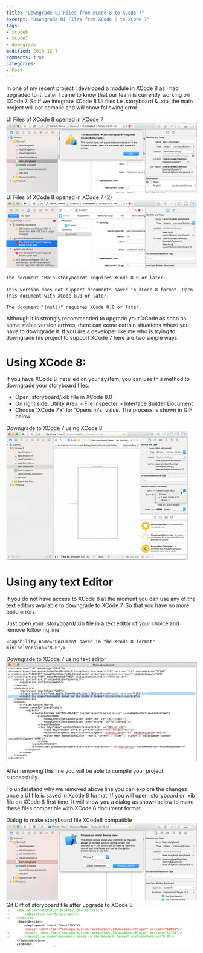 ```yaml
---
title: "Downgrade UI Files from XCode 8 to XCode 7"
excerpt: "Downgrade UI Files from XCode 8 to XCode 7"
tags: 
- xcode8
- xcode7
- downgrade
modified: 2016-12-7
comments: true
categories:
- Post
---
```


In one of my recent project I developed a module in XCode 8 as I had upgraded to it. Later I came to know that our team is currently working on XCode 7. So if we integrate XCode 8 UI files i.e .storyboard & .xib, the main project will not compile and will show following error.

<figcaption>UI Files of XCode 8 opened in XCode 7</figcaption>
<a href="/images/XCode8ToXCode7Downgrade/ErrorOnXCode7ForXCode8Project.png"><img src="/images/XCode8ToXCode7Downgrade/ErrorOnXCode7ForXCode8Project.png"></a>
<figcaption>UI Files of XCode 8 opened in XCode 7 (2)</figcaption>
<a href="/images/XCode8ToXCode7Downgrade/ErrorOnXCode7ForXCode8Project2.png"><img src="/images/XCode8ToXCode7Downgrade/ErrorOnXCode7ForXCode8Project2.png"></a>

```
The document "Main.storyboard" requires XCode 8.0 or later.

This version does not support documents saved in XCode 8 format. Open this document with XCode 8.0 or later.
```

```
The document "(null)" requires XCode 8.0 or later.
```

Although it is strongly recommended to upgrade your XCode as soon as some stable version arrives, there can come certain situations where you have to downgrade it. If you are a developer like me who is trying to downgrade his project to support XCode 7 here are two simple ways.

# Using XCode 8:
If you have XCode 8 installed on your system, you can use this method to downgrade your storyboard files.
- Open .storyboard/.xib file in XCode 8.0
- On right side: Utility Area > File Inspecter > Interface Builder Document
- Choose 'XCode 7.x' for 'Opens in's' value. The process is shown in GIF below:

<figcaption>Downgrade to XCode 7 using XCode 8</figcaption>
<a href="/images/XCode8ToXCode7Downgrade/DowngradeToXCode7.gif"><img src="/images/XCode8ToXCode7Downgrade/DowngradeToXCode7.gif"></a>

# Using any text Editor
If you do not have access to XCode 8 at the moment you can use any of the text editors available to downgrade to XCode 7. So that you have no more build errors. 

Just open your .storyboard/.xib file in a text editor of your choice and remove following line:

```
<capability name="Document saved in the Xcode 8 format" minToolVersion="8.0"/>
```

<figcaption>Downgrade to XCode 7 using text editor</figcaption>
<a href="/images/XCode8ToXCode7Downgrade/ManuallyDowngradeToXCode7.png"><img src="/images/XCode8ToXCode7Downgrade/ManuallyDowngradeToXCode7.png"></a>

After removing this line you will be able to compile your project successfully.

To understand why we removed above line you can explore the changes once a UI file is saved in Xcode 8 format. If you will open .storyboard or .xib file on XCode 8 first time. It will show you a dialog as shown below to make these files compatible with XCode 8 document format.

<figcaption>Dialog to make storyboard file XCode8 compatible</figcaption> <a href="/images/XCode8ToXCode7Downgrade/StoryboardUpgradedToXCode8.png"><img src="/images/XCode8ToXCode7Downgrade/StoryboardUpgradedToXCode8.png"></a> 

<figcaption>Git Diff of storyboard file after upgrade to XCode 8</figcaption> <a href="/images/XCode8ToXCode7Downgrade/GitDiffAfterUpgradeToXCode8.png"><img src="/images/XCode8ToXCode7Downgrade/GitDiffAfterUpgradeToXCode8.png"></a>
